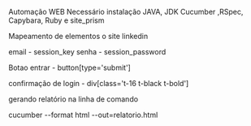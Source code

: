 Automação WEB
Necessário instalação 
JAVA, JDK
Cucumber ,RSpec, Capybara, Ruby e site_prism

Mapeamento de elementos o site linkedin

email -  session_key
senha - session_password

Botao entrar -  button[type='submit']

confirmação de login - div[class='t-16 t-black t-bold']

gerando relatório na linha de comando 

cucumber --format html --out=relatorio.html

